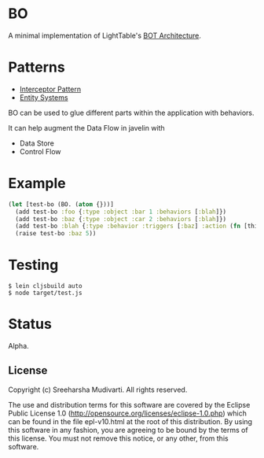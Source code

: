 # BO

A minimal implementation of LightTable's [BOT Architecture](http://www.chris-granger.com/2013/01/24/the-ide-as-data/).

# Patterns

* [Interceptor Pattern](https://en.wikipedia.org/wiki/Interceptor_pattern)
* [Entity Systems](http://entity-systems.wikidot.com/rdbms-with-code-in-systems)

BO can be used to glue different parts within the application with behaviors.  

It can help augment the Data Flow in javelin with

* Data Store
* Control Flow

# Example

```clojure
(let [test-bo (BO. (atom {}))]
  (add test-bo :foo {:type :object :bar 1 :behaviors [:blah]})
  (add test-bo :baz {:type :object :car 2 :behaviors [:blah]})
  (add test-bo :blah {:type :behavior :triggers [:baz] :action (fn [this input] (println input))})
  (raise test-bo :baz 5))
```

# Testing

```
$ lein cljsbuild auto
$ node target/test.js
```

# Status

Alpha.

## License

Copyright (c) Sreeharsha Mudivarti. All rights reserved.

The use and distribution terms for this software are
covered by the Eclipse Public License 1.0
(http://opensource.org/licenses/eclipse-1.0.php) which can be
found in the file epl-v10.html at the root of this
distribution. By using this software in any fashion, you are
agreeing to be bound by the terms of this license. You must not
remove this notice, or any other, from this software.

